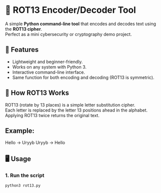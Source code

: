 # 🔐 ROT13 Encoder/Decoder Tool

A simple **Python command-line tool** that encodes and decodes text using the **ROT13 cipher**.  
Perfect as a mini cybersecurity or cryptography demo project.

## 🚀 Features

- Lightweight and beginner-friendly.
- Works on any system with Python 3.
- Interactive command-line interface.
- Same function for both encoding and decoding (ROT13 is symmetric).


## 🧠 How ROT13 Works

ROT13 (rotate by 13 places) is a simple letter substitution cipher.  
Each letter is replaced by the letter 13 positions ahead in the alphabet.  
Applying ROT13 twice returns the original text.

## Example:
Hello → Uryyb
Uryyb → Hello

## 🖥️ Usage

### 1. Run the script
```bash
python3 rot13.py
